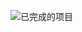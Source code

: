 ![已完成的项目](https://img.shields.io/badge/%E5%B7%B2%E5%AE%8C%E6%88%90%E7%9A%84%E9%A1%B9%E7%9B%AE-1-brightgreen)
